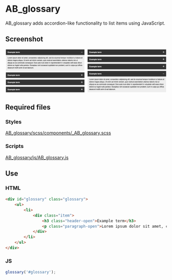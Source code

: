 AB_glossary
==========

AB_glossary adds accordion-like functionality to list items using JavaScript.

## Screenshot
![Screenshot](/screenshot.jpg?raw=true)

## Required files

### Styles
[AB_glossary/scss/components/_AB_glossary.scss](https://github.com/andybeckmann/AB_glossary/blob/master/scss/components/_AB_glossary.scss)

### Scripts
[AB_glossary/js/AB_glossary.js](https://github.com/andybeckmann/AB_glossary/blob/master/js/AB_glossary.js)

## Use

### HTML
```html
<div id="glossary" class="glossary">
    <ul>
        <li>
            <div class="item">
                <h3 class="header-open">Example term</h3>
                <p class="paragraph-open">Lorem ipsum dolor sit amet, consectetur adipisicing elit, sed do eiusmod tempor incididunt ut labore et dolore magna aliqua. Ut enim ad minim veniam, quis nostrud exercitation ullamco laboris nisi ut aliquip ex ea commodo consequat. Duis aute irure dolor in reprehenderit in voluptate velit esse cillum dolore eu fugiat nulla pariatur. Excepteur sint occaecat cupidatat non proident, sunt in culpa qui officia deserunt mollit anim id est laborum.</p>
            </div>
        </li>
    </ul>
</div>
```
### JS
```javascript
glossary('#glossary');
```
